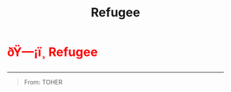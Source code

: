 ﻿---
lang: en-US
title: Refugee
prev:
next:
---

# <font color="red">ðŸ—¡ï¸ <b>Refugee</b></font> <Badge text="Madmate" type="tip" vertical="middle"/>
---

> From: TOHER
